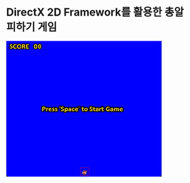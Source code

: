 # DirectX 2D Framework를 활용한 총알 피하기 게임

![MainImage](https://github.com/kisa98/Driect2DFrameWork/blob/master/Images/1.png?raw=true)

